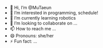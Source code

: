 - 👋 Hi, I’m @MuTaeun
- 👀 I’m interested in programming, schedule!
- 🌱 I’m currently learning robotics 
- 💞️ I’m looking to collaborate on ...
- 📫 How to reach me ...
- 😄 Pronouns: she/her
- ⚡ Fun fact: ...

<!---
MuTaeun/MuTaeun is a ✨ special ✨ repository because its `README.md` (this file) appears on your GitHub profile.
You can click the Preview link to take a look at your changes.
--->
